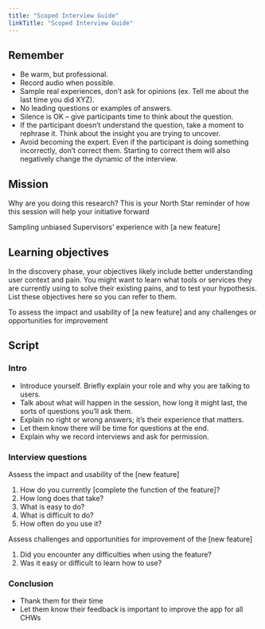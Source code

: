 ```yaml
---
title: "Scoped Interview Guide"
linkTitle: "Scoped Interview Guide"
---
```


## Remember
* Be warm, but professional. 
* Record audio when possible. 
* Sample real experiences, don’t ask for opinions (ex. Tell me about the last time you did XYZ). 
* No leading questions or examples of answers. 
* Silence is OK – give participants time to think about the question. 
* If the participant doesn’t understand the question, take a moment to rephrase it. Think about the insight you are trying to uncover. 
* Avoid becoming the expert. Even if the participant is doing something incorrectly, don’t correct them. Starting to correct them will also negatively change the dynamic of the interview.


## Mission
Why are you doing this research? This is your North Star reminder of how this session will help your initiative forward

Sampling unbiased Supervisors’ experience with [a new feature]


## Learning objectives
In the discovery phase, your objectives likely include better understanding user context and pain. You might want to learn what tools or services they are currently using to solve their existing pains, and to test your hypothesis. List these objectives here so you can refer to them.

To assess the impact and usability of [a new feature] and any challenges or opportunities for improvement

## Script

### Intro
* Introduce yourself. Briefly explain your role and why you are talking to users.
* Talk about what will happen in the session, how long it might last, the sorts of questions you’ll ask them.
* Explain no right or wrong answers; it’s their experience that matters.
* Let them know there will be time for questions at the end.
* Explain why we record interviews and ask for permission.

### Interview questions

Assess the impact and usability of the [new feature]
1. How do you currently [complete the function of the feature]?
2. How long does that take?
3. What is easy to do?
4. What is difficult to do?
5. How often do you use it?

Assess challenges and opportunities for improvement of the [new feature]
1. Did you encounter any difficulties when using the feature?
2. Was it easy or difficult to learn how to use?

### Conclusion
* Thank them for their time
* Let them know their feedback is important to improve the app for all CHWs
